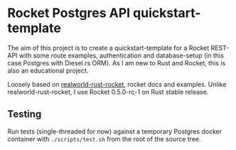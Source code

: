 # Rocket Postgres API quickstart-template

The aim of this project is to create a quickstart-template for a Rocket REST-API with some route examples, authentication and database-setup (in this case Postgres with Diesel.rs ORM). As I am new to Rust and Rocket, this is also an educational project.

Loosely based on [realworld-rust-rocket](https://github.com/TatriX/realworld-rust-rocket), rocket docs and examples. Unlike realworld-rust-rocket, I use Rocket 0.5.0-rc-1 on Rust stable release.

## Testing

Run tests (single-threaded for now) against a temporary Postgres docker container with `./scripts/test.sh` from the root of the source tree.


